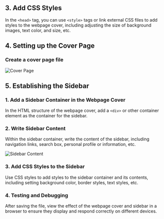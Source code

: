 ## 3. Add CSS Styles

In the `<head>` tag, you can use `<style>` tags or link external CSS files to add styles to the webpage cover, including adjusting the size of background images, text color, and size, etc.

## 4. Setting up the Cover Page

### Create a cover page file

![Cover Page](https://cdn.jsdelivr.net/gh/zhuotiantian1/Mary/img/25.png)

## 5. Establishing the Sidebar

### 1. Add a Sidebar Container in the Webpage Cover

In the HTML structure of the webpage cover, add a `<div>` or other container element as the container for the sidebar.

### 2. Write Sidebar Content

Within the sidebar container, write the content of the sidebar, including navigation links, search box, personal profile or information, etc.

![Sidebar Content](https://cdn.jsdelivr.net/gh/zhuotiantian1/Mary/img/26.png)

### 3. Add CSS Styles to the Sidebar

Use CSS styles to add styles to the sidebar container and its contents, including setting background color, border styles, text styles, etc.

### 4. Testing and Debugging

After saving the file, view the effect of the webpage cover and sidebar in a browser to ensure they display and respond correctly on different devices.

